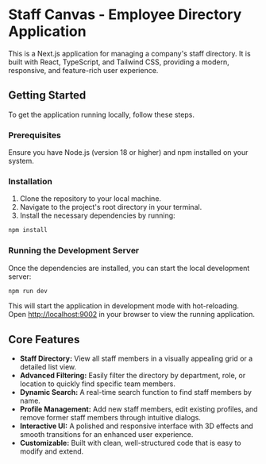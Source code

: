 # Staff Canvas - Employee Directory Application

This is a Next.js application for managing a company's staff directory. It is built with React, TypeScript, and Tailwind CSS, providing a modern, responsive, and feature-rich user experience.

## Getting Started

To get the application running locally, follow these steps.

### Prerequisites

Ensure you have Node.js (version 18 or higher) and npm installed on your system.

### Installation

1.  Clone the repository to your local machine.
2.  Navigate to the project's root directory in your terminal.
3.  Install the necessary dependencies by running:

```bash
npm install
```

### Running the Development Server

Once the dependencies are installed, you can start the local development server:

```bash
npm run dev
```

This will start the application in development mode with hot-reloading. Open [http://localhost:9002](http://localhost:9002) in your browser to view the running application.

## Core Features

-   **Staff Directory:** View all staff members in a visually appealing grid or a detailed list view.
-   **Advanced Filtering:** Easily filter the directory by department, role, or location to quickly find specific team members.
-   **Dynamic Search:** A real-time search function to find staff members by name.
-   **Profile Management:** Add new staff members, edit existing profiles, and remove former staff members through intuitive dialogs.
-   **Interactive UI:** A polished and responsive interface with 3D effects and smooth transitions for an enhanced user experience.
-   **Customizable:** Built with clean, well-structured code that is easy to modify and extend.
